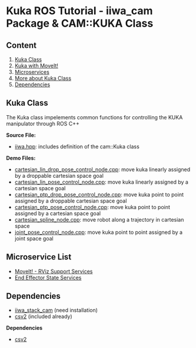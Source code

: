 # Kuka ROS Tutorial - iiwa_cam Package & CAM::KUKA Class

## Content  
1. [Kuka Class](#kuka-class)
1. [Kuka with MoveIt!](wiki/KukaMoveIt.md)
1. [Microservices](./wiki/KukaMicroservices.md)
1. [More about Kuka Class](wiki/KukaClassDetails.md)
1. [Dependencies](#dependencies)

## Kuka Class 
The Kuka class impelements common functions for controlling the KUKA manipulator through ROS C++

**Source File:**   
- [iiwa.hpp](./include/iiwa_cam/iiwa.hpp): includes definition of the cam::Kuka class

**Demo Files:** 
- [cartesian_lin_drop_pose_control_node.cpp](./src/demo/cartesian_lin_drop_pose_control_node.cpp):  move kuka linearly assigned by a droppable cartesian space goal  
- [cartesian_lin_pose_control_node.cpp](./src/demo/cartesian_lin_pose_control_node.cpp):  move kuka linearly assigned by a cartesian space goal  
- [cartesian_ptp_drop_pose_control_node.cpp](./src/demo/cartesian_ptp_drop_pose_control_node.cpp):  move kuka point to point assigned by a droppable cartesian space goal  
- [cartesian_ptp_pose_control_node.cpp](./src/demo/cartesian_ptp_pose_control_node.cpp):  move kuka point to point assigned by a cartesian space goal  
- [cartesian_spline_node.cpp](./src/demo/cartesian_spline_node.cpp):  move robot along a trajectory in cartesian space  
- [joint_pose_control_node.cpp](./src/demo/joint_pose_control_node.cpp):  move kuka point to point assigned by a joint space goal

## Microservice List
- [MoveIt! - RViz Support Services](./wiki/KukaMicroservices.md#moveit---rviz-support-services)
- [End Effector State Services ](./wiki/KukaMicroservices.md#end-effector-state-services)


## Dependencies
- [iiwa_stack_cam](https://github.com/RROS-Lab/iiwa_stack_cam) (need installation)
- [csv2](https://github.com/p-ranav/csv2) (included already)


**Dependencies**
- [csv2](https://github.com/p-ranav/csv2)


